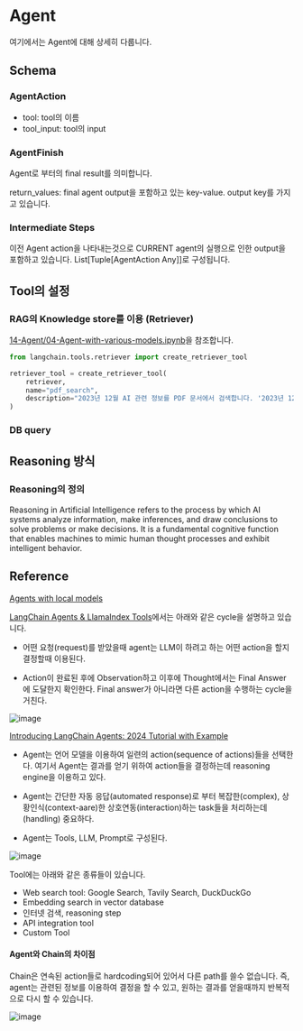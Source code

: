 # Agent

여기에서는 Agent에 대해 상세히 다룹니다.

## Schema

### AgentAction

- tool: tool의 이름
- tool_input: tool의 input

### AgentFinish

Agent로 부터의 final result를 의미합니다.

return_values: final agent output을 포함하고 있는 key-value. output key를 가지고 있습니다. 

### Intermediate Steps

이전 Agent action을 나타내는것으로 CURRENT agent의 실행으로 인한 output을 포함하고 있습니다. List[Tuple[AgentAction Any]]로 구성됩니다. 


  

## Tool의 설정

### RAG의 Knowledge store를 이용 (Retriever)

[14-Agent/04-Agent-with-various-models.ipynb](https://github.com/teddylee777/langchain-kr/blob/main/14-Agent/04-Agent-with-various-models.ipynb)을 참조합니다.

```python
from langchain.tools.retriever import create_retriever_tool

retriever_tool = create_retriever_tool(
    retriever,
    name="pdf_search",
    description="2023년 12월 AI 관련 정보를 PDF 문서에서 검색합니다. '2023년 12월 AI 산업동향' 과 관련된 질문은 이 도구를 사용해야 합니다!",
)
```

### DB query


## Reasoning 방식

### Reasoning의 정의 

Reasoning in Artificial Intelligence refers to the process by which AI systems analyze information, make inferences, and draw conclusions to solve problems or make decisions. It is a fundamental cognitive function that enables machines to mimic human thought processes and exhibit intelligent behavior.



## Reference

[Agents with local models](https://www.youtube.com/watch?app=desktop&v=04MM0PXv2Fk)


[LangChain Agents & LlamaIndex Tools](https://cobusgreyling.medium.com/langchain-agents-llamaindex-tools-e74fd15ee436)에서는 아래와 같은 cycle을 설명하고 있습니다. 

- 어떤 요청(request)를 받았을때 agent는 LLM이 하려고 하는 어떤 action을 할지 결정할때 이용된다.

- Action이 완료된 후에 Observation하고 이후에 Thought에서는 Final Answer에 도달한지 확인한다. Final answer가 아니라면 다른 action을 수행하는 cycle을 거친다. 

![image](https://github.com/kyopark2014/llm-agent/assets/52392004/6b2032db-c259-43f3-a699-7eca41117d45)


[Introducing LangChain Agents: 2024 Tutorial with Example](https://brightinventions.pl/blog/introducing-langchain-agents-tutorial-with-example/)

- Agent는 언어 모델을 이용하여 일련의 action(sequence of actions)들을 선택한다. 여기서 Agent는 결과를 얻기 위하여 action들을 결정하는데 reasoning engine을 이용하고 있다.

- Agent는 간단한 자동 응답(automated response)로 부터 복잡한(complex), 상황인식(context-aare)한 상호연동(interaction)하는 task들을 처리하는데(handling) 중요하다.

- Agent는 Tools, LLM, Prompt로 구성된다.

![image](https://github.com/kyopark2014/llm-agent/assets/52392004/e0ab693a-1b7b-492d-a19c-30dd4dddded1)

Tool에는 아래와 같은 종류들이 있습니다. 

- Web search tool: Google Search, Tavily Search, DuckDuckGo
- Embedding search in vector database
- 인터넷 검색, reasoning step
- API integration tool
- Custom Tool

#### Agent와 Chain의 차이점

Chain은 연속된 action들로 hardcoding되어 있어서 다른 path를 쓸수 없습니다. 즉, agent는 관련된 정보를 이용하여 결정을 할 수 있고, 원하는 결과를 얻을때까지 반복적으로 다시 할 수 있습니다.


![image](https://github.com/kyopark2014/llm-agent/assets/52392004/c746c149-ecee-48fa-9c0c-ce66d03c4f34)
